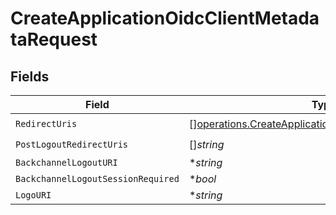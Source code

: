 # CreateApplicationOidcClientMetadataRequest


## Fields

| Field                                                                                                                          | Type                                                                                                                           | Required                                                                                                                       | Description                                                                                                                    |
| ------------------------------------------------------------------------------------------------------------------------------ | ------------------------------------------------------------------------------------------------------------------------------ | ------------------------------------------------------------------------------------------------------------------------------ | ------------------------------------------------------------------------------------------------------------------------------ |
| `RedirectUris`                                                                                                                 | [][operations.CreateApplicationRedirectUrisRequestUnion](../../models/operations/createapplicationredirecturisrequestunion.md) | :heavy_check_mark:                                                                                                             | N/A                                                                                                                            |
| `PostLogoutRedirectUris`                                                                                                       | []*string*                                                                                                                     | :heavy_check_mark:                                                                                                             | N/A                                                                                                                            |
| `BackchannelLogoutURI`                                                                                                         | **string*                                                                                                                      | :heavy_minus_sign:                                                                                                             | N/A                                                                                                                            |
| `BackchannelLogoutSessionRequired`                                                                                             | **bool*                                                                                                                        | :heavy_minus_sign:                                                                                                             | N/A                                                                                                                            |
| `LogoURI`                                                                                                                      | **string*                                                                                                                      | :heavy_minus_sign:                                                                                                             | N/A                                                                                                                            |